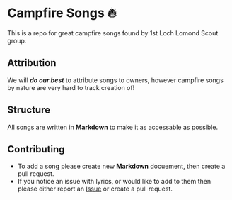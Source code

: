 # Campfire Songs 🔥

This is a repo for great campfire songs found by 1st Loch Lomond Scout group.

## Attribution

We will **_do our best_** to attribute songs to owners, however campfire songs by nature are very hard to track creation of!

## Structure

All songs are written in **Markdown** to make it as accessable as possible.

## Contributing

- To add a song please create new **Markdown** docuement, then create a pull request.
- If you notice an issue with lyrics, or would like to add to them then please either report an [Issue](https://github.com/1st-Loch-Lomond-Scout-Group/campfire-songs/issues) or create a pull request.
